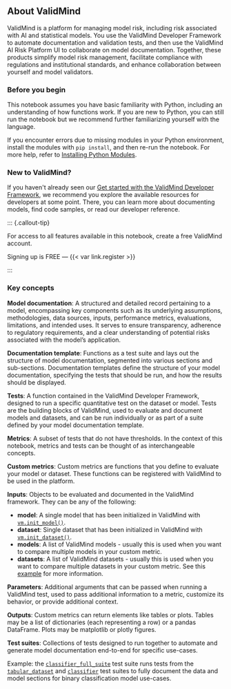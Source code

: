 ## About ValidMind

ValidMind is a platform for managing model risk, including risk associated with AI and statistical models. You use the ValidMind Developer Framework to automate documentation and validation tests, and then use the ValidMind AI Risk Platform UI to collaborate on model documentation. Together, these products simplify model risk management, facilitate compliance with regulations and institutional standards, and enhance collaboration between yourself and model validators.

### Before you begin

This notebook assumes you have basic familiarity with Python, including an understanding of how functions work. If you are new to Python, you can still run the notebook but we recommend further familiarizing yourself with the language. 

If you encounter errors due to missing modules in your Python environment, install the modules with `pip install`, and then re-run the notebook. For more help, refer to [Installing Python Modules](https://docs.python.org/3/installing/index.html).

### New to ValidMind?

If you haven't already seen our [Get started with the ValidMind Developer Framework](https://docs.validmind.ai/guide/get-started-developer-framework.html), we recommend you explore the available resources for developers at some point. There, you can learn more about documenting models, find code samples, or read our developer reference.

::: {.callout-tip}

For access to all features available in this notebook, create a free ValidMind account.

Signing up is FREE — {{< var link.register >}} 

:::

### Key concepts

**Model documentation**: A structured and detailed record pertaining to a model, encompassing key components such as its underlying assumptions, methodologies, data sources, inputs, performance metrics, evaluations, limitations, and intended uses. It serves to ensure transparency, adherence to regulatory requirements, and a clear understanding of potential risks associated with the model’s application.

**Documentation template**: Functions as a test suite and lays out the structure of model documentation, segmented into various sections and sub-sections. Documentation templates define the structure of your model documentation, specifying the tests that should be run, and how the results should be displayed.

**Tests**: A function contained in the ValidMind Developer Framework, designed to run a specific quantitative test on the dataset or model. Tests are the building blocks of ValidMind, used to evaluate and document models and datasets, and can be run individually or as part of a suite defined by your model documentation template.

**Metrics**: A subset of tests that do not have thresholds. In the context of this notebook, metrics and tests can be thought of as interchangeable concepts.

**Custom metrics**: Custom metrics are functions that you define to evaluate your model or dataset. These functions can be registered with ValidMind to be used in the platform.

**Inputs**: Objects to be evaluated and documented in the ValidMind framework. They can be any of the following:

  - **model**: A single model that has been initialized in ValidMind with [`vm.init_model()`](https://docs.validmind.ai/validmind/validmind.html#init_model).
  - **dataset**: Single dataset that has been initialized in ValidMind with [`vm.init_dataset()`](https://docs.validmind.ai/validmind/validmind.html#init_dataset).
  - **models**: A list of ValidMind models - usually this is used when you want to compare multiple models in your custom metric.
  - **datasets**: A list of ValidMind datasets - usually this is used when you want to compare multiple datasets in your custom metric. See this [example](https://docs.validmind.ai/notebooks/how_to/run_tests_that_require_multiple_datasets.html) for more information.

**Parameters**: Additional arguments that can be passed when running a ValidMind test, used to pass additional information to a metric, customize its behavior, or provide additional context.

**Outputs**: Custom metrics can return elements like tables or plots. Tables may be a list of dictionaries (each representing a row) or a pandas DataFrame. Plots may be matplotlib or plotly figures.

**Test suites**: Collections of tests designed to run together to automate and generate model documentation end-to-end for specific use-cases.

Example: the [`classifier_full_suite`](https://docs.validmind.ai/validmind/validmind/test_suites/classifier.html#ClassifierFullSuite) test suite runs tests from the [`tabular_dataset`](https://docs.validmind.ai/validmind/validmind/test_suites/tabular_datasets.html) and [`classifier`](https://docs.validmind.ai/validmind/validmind/test_suites/classifier.html) test suites to fully document the data and model sections for binary classification model use-cases.
